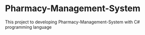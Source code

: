 # Pharmacy-Management-System
This project to developing Pharmacy-Management-System with C# programming language
